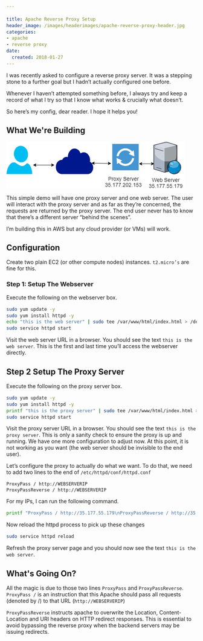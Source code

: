 ```yaml
---

title: Apache Reverse Proxy Setup
header_image: /images/headerimages/apache-reverse-proxy-header.jpg
categories:
- apache
- reverse proxy
date:
  created: 2018-01-27
---
```


I was recently asked to configure a reverse proxy server. It was a stepping stone to a further goal but I hadn’t actually configured one before.

Whenever I haven’t attempted something before, I always try and keep a record of what I try so that I know what works & crucially what doesn’t.

So here’s my config, dear reader. I hope it helps you!

<!-- more -->

## What We're Building

![](../images/postimages/apache-reverse-proxy-1.png)

This simple demo will have one proxy server and one web server. The user will interact with the proxy server and as far as they’re concerned, the requests are returned by the proxy server. The end user never has to know that there’s a different server “behind the scenes”.

I’m building this in AWS but any cloud provider (or VMs) will work.

## Configuration

Create two plain EC2 (or other compute nodes) instances. `t2.micro’s` are fine for this.

### Step 1: Setup The Webserver

Execute the following on the webserver box.

```bash
sudo yum update -y
sudo yum install httpd -y
echo "this is the web server" | sudo tee /var/www/html/index.html > /dev/null
sudo service httpd start
```

Visit the web server URL in a browser. You should see the text `this is the web server`. This is the first and last time you’ll access the webserver directly.

## Step 2 Setup The Proxy Server

Execute the following on the proxy server box.

```bash
sudo yum update -y
sudo yum install httpd -y
printf "this is the proxy server" | sudo tee /var/www/html/index.html > /dev/null
sudo service httpd start
```

Visit the proxy server URL in a browser. You should see the text `this is the proxy server`. This is only a sanity check to ensure the proxy is up and running. We have one more configuration to adjust now. At this point, it is not working as you want (the web server should be invisible to the end user).

Let’s configure the proxy to actually do what we want. To do that, we need to add two lines to the end of `/etc/httpd/conf/httpd.conf`

```
ProxyPass / http://WEBSERVERIP
ProxyPassReverse / http://WEBSERVERIP
```

For my IPs, I can run the following command.

```bash
printf "ProxyPass / http://35.177.55.179\nProxyPassReverse / http://35.177.55.179" | sudo tee -a /etc/httpd/conf/httpd.conf > /dev/null
```

Now reload the httpd process to pick up these changes

```bash
sudo service httpd reload
```

Refresh the proxy server page and you should now see the text `this is the web server`.

## What's Going On?

All the magic is due to those two lines `ProxyPass` and `ProxyPassReverse`.
`ProxyPass /` is an instruction that this Apache should pass all requests (denoted by /) to that URL (`http://WEBSERVERIP`)

`ProxyPassReverse` instructs apache to overwrite the Location, Content-Location and URI headers on HTTP redirect responses. This is essential to avoid bypassing the reverse proxy when the backend servers may be issuing redirects.
